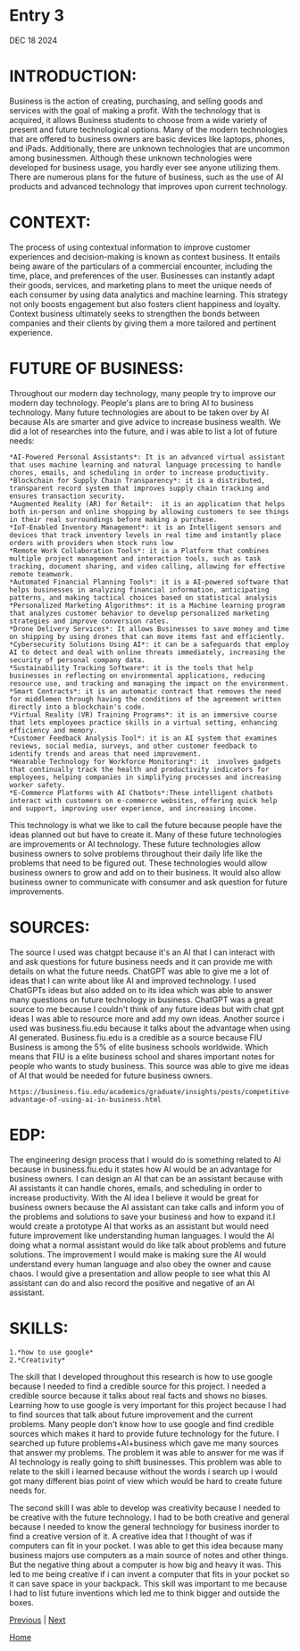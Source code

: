 # Entry 3
DEC 18 2024
<h1><b>INTRODUCTION:</b></h1>
<p>Business is the action of creating, purchasing, and selling goods and services with the goal of making a profit. With the technology that is acquired, it allows Business students to choose from a wide variety of present and future technological options. Many of the modern technologies that are offered to business owners are basic devices like laptops, phones, and iPads. Additionally, there are unknown technologies that are uncommon among businessmen. Although these unknown technologies were developed for business usage, you hardly ever see anyone utilizing them. There are numerous plans for the future of business, such as the use of AI products and advanced technology that improves upon current technology.</p>
<h1><b>CONTEXT:</b></h1>
The process of using contextual information to improve customer experiences and decision-making is known as context business. It entails being aware of the particulars of a commercial encounter, including the time, place, and preferences of the user. Businesses can instantly adapt their goods, services, and marketing plans to meet the unique needs of each consumer by using data analytics and machine learning. This strategy not only boosts engagement but also fosters client happiness and loyalty. Context business ultimately seeks to strengthen the bonds between companies and their clients by giving them a more tailored and pertinent experience.
<h1><b>FUTURE OF BUSINESS:</b></h1>
<p>Throughout our modern day technology, many people try to improve our modern day technology. People's plans are to bring AI to business technology. Many future technologies are about to be taken over by AI because AIs are smarter and give advice to increase business wealth. We did a lot of researches into the future, and i was able to list a lot of future needs:</p>

```
*AI-Powered Personal Assistants*: It is an advanced virtual assistant that uses machine learning and natural language processing to handle chores, emails, and scheduling in order to increase productivity.
*Blockchain for Supply Chain Transparency*: it is a distributed, transparent record system that improves supply chain tracking and ensures transaction security.
*Augmented Reality (AR) for Retail*:  it is an application that helps both in-person and online shopping by allowing customers to see things in their real surroundings before making a purchase.
*IoT-Enabled Inventory Management*: it is an Intelligent sensors and devices that track inventory levels in real time and instantly place orders with providers when stock runs low
*Remote Work Collaboration Tools*: it is a Platform that combines multiple project management and interaction tools, such as task tracking, document sharing, and video calling, allowing for effective remote teamwork.
*Automated Financial Planning Tools*: it is a AI-powered software that helps businesses in analyzing financial information, anticipating patterns, and making tactical choices based on statistical analysis 
*Personalized Marketing Algorithms*: it is a Machine learning program that analyzes customer behavior to develop personalized marketing strategies and improve conversion rates.
*Drone Delivery Services*: It allows Businesses to save money and time on shipping by using drones that can move items fast and efficiently.
*Cybersecurity Solutions Using AI*: it can be a safeguards that employ AI to detect and deal with online threats immediately, increasing the security of personal company data.
*Sustainability Tracking Software*: it is the tools that help businesses in reflecting on environmental applications, reducing resource use, and tracking and managing the impact on the environment.
*Smart Contracts*: it is an automatic contract that removes the need for middlemen through having the conditions of the agreement written directly into a blockchain's code.
*Virtual Reality (VR) Training Programs*: it is an immersive course that lets employees practice skills in a virtual setting, enhancing efficiency and memory.
*Customer Feedback Analysis Tool*: it is an AI system that examines reviews, social media, surveys, and other customer feedback to identify trends and areas that need improvement.
*Wearable Technology for Workforce Monitoring*: it  involves gadgets that continually track the health and productivity indicators for employees, helping companies in simplifying processes and increasing worker safety.
*E-Commerce Platforms with AI Chatbots*:These intelligent chatbots interact with customers on e-commerce websites, offering quick help and support, improving user experience, and increasing income.
```
<p>This technology is what we like to call the future because people have the ideas planned out but have to create it. Many of these future technologies are improvements or AI technology. These future technologies allow business owners to solve problems throughout their daily life like the problems that need to be figured out. These technologies would allow business owners to grow and add on to their business. It would also allow business owner to communicate with consumer and ask question for future improvements.</p>
<h1>SOURCES:</h1>
<p>The source I used was chatgpt because it's an AI that I can interact with and ask questions for future business needs and it can provide me with details on what the future needs. ChatGPT was able to give me a lot of ideas that I can write about like AI and improved technology. I used ChatGPTs ideas but also added on to its idea which was able to answer many questions on future technology in business. ChatGPT was a great source to me because I couldn't think of any future ideas but with chat gpt ideas I was able to resource more and add my own ideas. Another source i used was business.fiu.edu because it talks about the advantage when using AI generated. Business.fiu.edu is a credible as a source because FIU Business is among the 5% of elite business schools worldwide. Which means that FIU is a elite business school and shares important notes for people who wants to study business. This source was able to give me ideas of AI that would be needed for future business owners.</p>

```
https://business.fiu.edu/academics/graduate/insights/posts/competitive-advantage-of-using-ai-in-business.html
```

<h1>EDP:</h1>
<p> The engineering design process that I would do is something related to AI because in business.fiu.edu it states how AI would be an advantage for business owners. I can design an AI that can be an assistant because with AI assistants it can handle chores, emails, and scheduling in order to increase productivity. With the AI idea I believe it would be great for business owners because the AI assistant can take calls and inform you of the problems and solutions to save your business and how to expand it.I would create a prototype AI that works as an assistant but would need future improvement like understanding human languages. I would the AI doing what a normal assistant would do like talk about problems and future solutions. The improvement I would make is making sure the AI would understand every human language and also obey the owner and cause chaos. I would give a presentation and allow people to see what this AI assistant can do and also record the positive and negative of an AI assistant.</p>
<h1>SKILLS:</h1>

```
1.*how to use google*
2.*Creativity*
````

<p> The skill that I developed throughout this research is how to use google because I needed to find a credible source for this project. I needed a credible source because it talks about real facts and shows no biases. Learning how to use google is very important for this project because I had to find sources that talk about future improvement and the current problems. Many people don't know how to use google and find credible sources which makes it hard to provide future technology for the future. I searched up future problems+AI+business which gave me many sources that answer my problems. The problem it was able to answer for me was if AI technology is really going to shift businesses. This problem was able to relate to the skill i learned because without the words i search up i would got many different bias point of view which would be hard to create future needs for. </p>
<p>The second skill I was able to develop was creativity because I needed to be creative with the future technology. I had to be both creative and general because I needed to know the general technology for business inorder to find a creative version of it. A creative idea that I thought of was if computers can fit in your pocket. I was able to get this idea because many business majors use computers as a main source of notes and other things. But the negative thing about a computer is how big and heavy it was. This led to me being creative if i can invent a computer that fits in your pocket so it can save space in your backpack. This skill was important to me because I had to list future inventions which led me to think bigger and outside the boxes.</p>




[Previous](entry02.md) | [Next](entry04.md)

[Home](../README.md)



